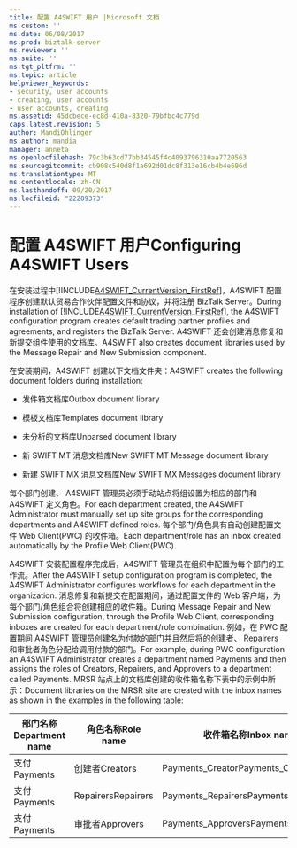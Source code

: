 ```yaml
---
title: 配置 A4SWIFT 用户 |Microsoft 文档
ms.custom: ''
ms.date: 06/08/2017
ms.prod: biztalk-server
ms.reviewer: ''
ms.suite: ''
ms.tgt_pltfrm: ''
ms.topic: article
helpviewer_keywords:
- security, user accounts
- creating, user accounts
- user accounts, creating
ms.assetid: 45dcbece-ec8d-410a-8320-79bfbc4c779d
caps.latest.revision: 5
author: MandiOhlinger
ms.author: mandia
manager: anneta
ms.openlocfilehash: 79c3b63cd77bb34545f4c4093796310aa7720563
ms.sourcegitcommit: cb908c540d8f1a692d01dc8f313e16cb4b4e696d
ms.translationtype: MT
ms.contentlocale: zh-CN
ms.lasthandoff: 09/20/2017
ms.locfileid: "22209373"
---
```

# <a name="configuring-a4swift-users"></a><span data-ttu-id="af0d6-102">配置 A4SWIFT 用户</span><span class="sxs-lookup"><span data-stu-id="af0d6-102">Configuring A4SWIFT Users</span></span>
<span data-ttu-id="af0d6-103">在安装过程中[!INCLUDE[A4SWIFT_CurrentVersion_FirstRef](../../includes/a4swift-currentversion-firstref-md.md)]，A4SWIFT 配置程序创建默认贸易合作伙伴配置文件和协议，并将注册 BizTalk Server。</span><span class="sxs-lookup"><span data-stu-id="af0d6-103">During installation of [!INCLUDE[A4SWIFT_CurrentVersion_FirstRef](../../includes/a4swift-currentversion-firstref-md.md)], the A4SWIFT configuration program creates default trading partner profiles and agreements, and registers the BizTalk Server.</span></span> <span data-ttu-id="af0d6-104">A4SWIFT 还会创建消息修复和新提交组件使用的文档库。</span><span class="sxs-lookup"><span data-stu-id="af0d6-104">A4SWIFT also creates document libraries used by the Message Repair and New Submission component.</span></span>  
  
 <span data-ttu-id="af0d6-105">在安装期间，A4SWIFT 创建以下文档文件夹：</span><span class="sxs-lookup"><span data-stu-id="af0d6-105">A4SWIFT creates the following document folders during installation:</span></span>  
  
-   <span data-ttu-id="af0d6-106">发件箱文档库</span><span class="sxs-lookup"><span data-stu-id="af0d6-106">Outbox document library</span></span>  
  
-   <span data-ttu-id="af0d6-107">模板文档库</span><span class="sxs-lookup"><span data-stu-id="af0d6-107">Templates document library</span></span>  
  
-   <span data-ttu-id="af0d6-108">未分析的文档库</span><span class="sxs-lookup"><span data-stu-id="af0d6-108">Unparsed document library</span></span>  
  
-   <span data-ttu-id="af0d6-109">新 SWIFT MT 消息文档库</span><span class="sxs-lookup"><span data-stu-id="af0d6-109">New SWIFT MT Message document library</span></span>  
  
-   <span data-ttu-id="af0d6-110">新建 SWIFT MX 消息文档库</span><span class="sxs-lookup"><span data-stu-id="af0d6-110">New SWIFT MX Messages document library</span></span>  
  
 <span data-ttu-id="af0d6-111">每个部门创建、 A4SWIFT 管理员必须手动站点将组设置为相应的部门和 A4SWIFT 定义角色。</span><span class="sxs-lookup"><span data-stu-id="af0d6-111">For each department created, the A4SWIFT Administrator must manually set up site groups for the corresponding departments and A4SWIFT defined roles.</span></span> <span data-ttu-id="af0d6-112">每个部门/角色具有自动创建配置文件 Web Client(PWC) 的收件箱。</span><span class="sxs-lookup"><span data-stu-id="af0d6-112">Each department/role has an inbox created automatically by the Profile Web Client(PWC).</span></span>  
  
 <span data-ttu-id="af0d6-113">A4SWIFT 安装配置程序完成后，A4SWIFT 管理员在组织中配置为每个部门的工作流。</span><span class="sxs-lookup"><span data-stu-id="af0d6-113">After the A4SWIFT setup configuration program is completed, the A4SWIFT Administrator configures workflows for each department in the organization.</span></span> <span data-ttu-id="af0d6-114">消息修复和新提交在配置期间，通过配置文件的 Web 客户端，为每个部门/角色组合将创建相应的收件箱。</span><span class="sxs-lookup"><span data-stu-id="af0d6-114">During Message Repair and New Submission configuration, through the Profile Web Client, corresponding inboxes are created for each department/role combination.</span></span> <span data-ttu-id="af0d6-115">例如，在 PWC 配置期间 A4SWIFT 管理员创建名为付款的部门并且然后将的创建者、 Repairers 和审批者角色分配给调用付款的部门。</span><span class="sxs-lookup"><span data-stu-id="af0d6-115">For example, during PWC configuration an A4SWIFT Administrator creates a department named Payments and then assigns the roles of Creators, Repairers, and Approvers to a department called Payments.</span></span> <span data-ttu-id="af0d6-116">MRSR 站点上的文档库创建的收件箱名称下表中的示例中所示：</span><span class="sxs-lookup"><span data-stu-id="af0d6-116">Document libraries on the MRSR site are created with the inbox names as shown in the examples in the following table:</span></span>  
  
|<span data-ttu-id="af0d6-117">部门名称</span><span class="sxs-lookup"><span data-stu-id="af0d6-117">Department name</span></span>|<span data-ttu-id="af0d6-118">角色名称</span><span class="sxs-lookup"><span data-stu-id="af0d6-118">Role name</span></span>|<span data-ttu-id="af0d6-119">收件箱名称</span><span class="sxs-lookup"><span data-stu-id="af0d6-119">Inbox name</span></span>|  
|---------------------|---------------|----------------|  
|<span data-ttu-id="af0d6-120">支付</span><span class="sxs-lookup"><span data-stu-id="af0d6-120">Payments</span></span>|<span data-ttu-id="af0d6-121">创建者</span><span class="sxs-lookup"><span data-stu-id="af0d6-121">Creators</span></span>|<span data-ttu-id="af0d6-122">Payments_Creator</span><span class="sxs-lookup"><span data-stu-id="af0d6-122">Payments_Creator</span></span>|  
|<span data-ttu-id="af0d6-123">支付</span><span class="sxs-lookup"><span data-stu-id="af0d6-123">Payments</span></span>|<span data-ttu-id="af0d6-124">Repairers</span><span class="sxs-lookup"><span data-stu-id="af0d6-124">Repairers</span></span>|<span data-ttu-id="af0d6-125">Payments_Repairers</span><span class="sxs-lookup"><span data-stu-id="af0d6-125">Payments_Repairers</span></span>|  
|<span data-ttu-id="af0d6-126">支付</span><span class="sxs-lookup"><span data-stu-id="af0d6-126">Payments</span></span>|<span data-ttu-id="af0d6-127">审批者</span><span class="sxs-lookup"><span data-stu-id="af0d6-127">Approvers</span></span>|<span data-ttu-id="af0d6-128">Payments_Approvers</span><span class="sxs-lookup"><span data-stu-id="af0d6-128">Payments_Approvers</span></span>|